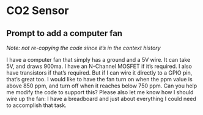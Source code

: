 # CO2 Sensor

## Prompt to add a computer fan

*Note: not re-copying the code since it’s in the context history*

I have a computer fan that simply has a ground and a 5V wire. It can take 5V, and draws 900ma. I have an N-Channel MOSFET if it’s required. I also have transistors if that’s required. But if I can wire it directly to a GPIO pin, that’s great too. I would like to have the fan turn on when the ppm value is above 850 ppm, and turn off when it reaches below 750 ppm. Can you help me modify the code to support this? Please also let me know how I should wire up the fan: I have a breadboard and just about everything I could need to accomplish that task.
